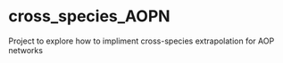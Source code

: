 # cross_species_AOPN
Project to explore how to impliment cross-species extrapolation for AOP networks
